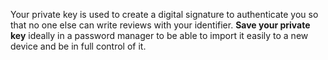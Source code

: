 Your private key is used to create a digital signature to authenticate you so that no one else can write reviews with your identifier.  **Save your private key** ideally in a password manager to be able to import it easily to a new device and be in full control of it.
